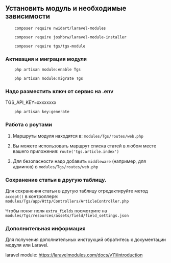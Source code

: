 

## Установить модуль и необходимые зависимости

        composer require nwidart/laravel-modules

        composer require joshbrw/laravel-module-installer

        composer require tgs/tgs-module

### Активация и миграция модуля

        php artisan module:enable Tgs

        php artisan module:migrate Tgs

### Надо разместить ключ от сервис на .env 
TGS_API_KEY=xxxxxxxx

        php artisan key:generate

### Работа с роутами

1. Маршруты модуля находятся в: `modules/Tgs/routes/web.php`


2. Вы можете использовать маршрут списка статей в любом месте вашего приложения: `route('tgs.article.index')`


3. Для безопасности надо добавить `middleware` (например, для админов) в `modules/Tgs/routes/web.php`


### Сохранение статьи в другую таблицу. 

Для сохранения статьи в другую таблицу отредактируйте метод `accept()` в контроллере:
`modules/Tgs/app/Http/Controllers/ArticleController.php`

Чтобы понят поля ``extra_fields`` посмотрите на `modules/Tgs/resources/assets/field/field_settings.json`

### Дополнительная информация

Для получения дополнительных инструкций обратитесь к документации модуля или Laravel.

laravel module:
https://laravelmodules.com/docs/v11/introduction

